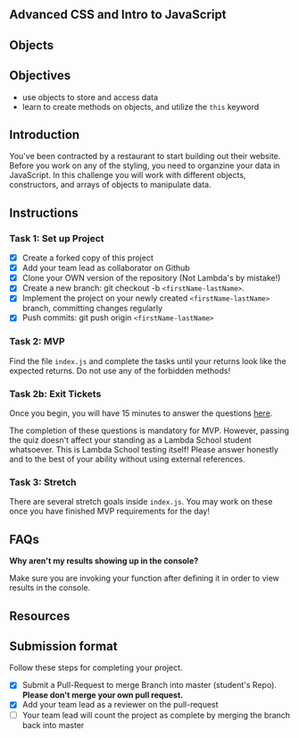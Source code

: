 ## Advanced CSS and Intro to JavaScript

## Objects

## Objectives

- use objects to store and access data
- learn to create methods on objects, and utilize the `this` keyword

## Introduction

You've been contracted by a restaurant to start building out their website. Before you work on any of the styling, you need to organzine your data in JavaScript. In this challenge you will work with different objects, constructors, and arrays of objects to manipulate data.

## Instructions

### Task 1: Set up Project

- [x] Create a forked copy of this project
- [x] Add your team lead as collaborator on Github
- [x] Clone your OWN version of the repository (Not Lambda's by mistake!)
- [x] Create a new branch: git checkout -b `<firstName-lastName>`.
- [x] Implement the project on your newly created `<firstName-lastName>` branch, committing changes regularly
- [x] Push commits: git push origin `<firstName-lastName>`

### Task 2: MVP

Find the file `index.js` and complete the tasks until your returns look like the expected returns. Do not use any of the forbidden methods!

### Task 2b: Exit Tickets

Once you begin, you will have 15 minutes to answer the questions [here](https://app.codesignal.com/public-test/8fQpHe8YNqWDDdcw9/PS9Tnd4MRQre5h).

The completion of these questions is mandatory for MVP. However, passing the quiz doesn't affect your standing as a Lambda School student whatsoever. This is Lambda School testing itself! Please answer honestly and to the best of your ability without using external references.

### Task 3: Stretch

There are several stretch goals inside `index.js`. You may work on these once you have finished MVP requirements for the day!

## FAQs

**Why aren't my results showing up in the console?**

Make sure you are invoking your function after defining it in order to view results in the console.

## Resources

## Submission format

Follow these steps for completing your project.

- [x] Submit a Pull-Request to merge <firstName-lastName> Branch into master (student's Repo). **Please don't merge your own pull request.**
- [x] Add your team lead as a reviewer on the pull-request
- [ ] Your team lead will count the project as complete by merging the branch back into master

